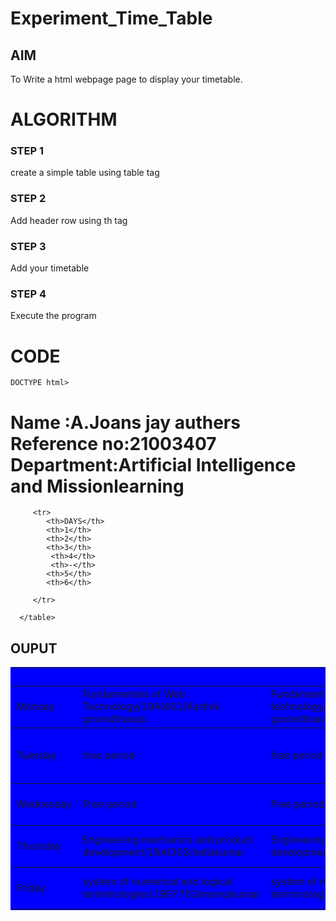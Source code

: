 # Experiment_Time_Table

## AIM
To Write a html webpage page to display your timetable.

# ALGORITHM
### STEP 1
create a simple table using table tag
### STEP 2
Add header row using th tag
### STEP 3
Add your timetable
### STEP 4
Execute the program

# CODE
	DOCTYPE html>
<html>

   <head>
      <title>TIME TABLE</title>
   </head>

   <body>
     <h1>Name :A.Joans jay authers<br>
     Reference no:21003407<br>
     Department:Artificial Intelligence and Missionlearning</h1>
      <table border = "1" cellspacing="1" bordercolor="blue" bgcolor="blue">
         <tr>
            <th colspan="8">TIME TABLE</th>
         </tr>
       
         <tr>
            <th>DAYS</th>
            <th>1</th>
            <th>2</th>
            <th>3</th>
             <th>4</th>
             <th>-</th>
            <th>5</th>
            <th>6</th>
           
         </tr>
       
 
  <tr>
             <td>Monday</td>
             <td>Fundamentals of Web Technology/19AI401/Karthik govindtharaju</td>
             <td>Fundamentals of Web technology/19AI401/Karthik govindtharaju</td>
             <td>Mathematics for Artificial Intelligence/19MA220/Akila p Mohan </td></td>
             <td>Mathematics for Artificial Intelligence/19MA220/Akila p mohan</td>
           <td>lunch break</td>
             <td>Liner algebra Laboratory/19MA221/Akila p mohan</td>
             <td>Liner algebra Laboratory/19MA221/Akila p Mohan</td>
</tr>
<tr>
             <td>Tuesday</td>
             <td>free period</td>
             <td>free period</td>
             <td>Engineering Design and modeling /19AI302/sellakumar</td>
             <td>Engineering Design and modeling/19AI302/sellakumar</td>
             <td>Mentoring</td>
             <td>Engineering Design and Modeling/19AI302/sellakumar</td>
             <td>Engineering Design and Modeling/19AI302/sellakumar<section>
               
             </section></td>
             
</tr>
<tr>
             <td>Wednesday</td>
             <td>Free period</td>
             <td>Free period</td>  
             <td>Mathematics for Artificial Intelligence/19MA220/Akila P mohan </td>
             <td>Mathematics for Aritificial Intelligence/19AI302/Akila p mohan</td>
             <td>lunch break</td>
             <td>Fundamentals of Web Technology/19AI401/Karthik govindtharaju</td>
             <td>Fundamentals of Web Technology/19AI401/Karthik govindtharaju</td>
</tr>
  <tr>
             <td>Thursday</td>
             <td>Engineering mechanics and product development/19AI303/sellakumar</td>
             <td>Engineering Mechanics and product development/19AI303/sellakumar</td>
             <td>Python Programming /19AI301/Akila P mohan</td>
             <td>Python Programming/19AI301/Akila p Mohan</td>
             <td>Mentoring/pramila G</td>
             <td>Engineering Design and modeling/19AI302/sellakumar</td>
             <td > Engineering Design and modeling /19AI302</td>
</tr>
<tr>
             <td>Friday</td>
             <td>system of numerical and logical teriminologies/19EY703/monojkumar</td>
             <td>system of numerical and logical teriminologies/19EY703/monojkumar</td>
             <td>Python Programming/19AI301/Akila p Mohan</td>
             <td>Python Programming/19AI301/Akila p mohan</td>
              <td>lunch break</td>
             <td>Web Technology Laboratory/19AI402/Karthik govindtharaju</td>
             <td>Web Technology Laboratory/19AI402/Karthik govindtharaju</td>
</tr>
 
       
      </table>
     
   </body>
</html>

## OUPUT

